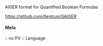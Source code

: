 AIGER format for Quantified Boolean Formulas

https://github.com/ltentrup/QAIGER

#### Meta
:: no PV
:: Language